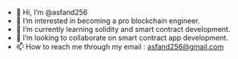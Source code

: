 - 👋 Hi, I’m @asfand256
- 👀 I’m interested in becoming a pro blockchain engineer.
- 🌱 I’m currently learning solidity and smart contract development.
- 💞️ I’m looking to collaborate on smart contract app development.
- 📫 How to reach me through my email : asfand256@gmail.com

<!---
asfand256/asfand256 is a ✨ special ✨ repository because its `README.md` (this file) appears on your GitHub profile.
You can click the Preview link to take a look at your changes.
--->
